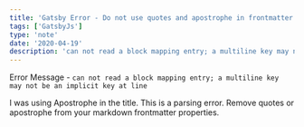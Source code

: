 ```yaml
---
title: 'Gatsby Error - Do not use quotes and apostrophe in frontmatter properties'
tags: ['GatsbyJs']
type: 'note'
date: '2020-04-19'
description: 'can not read a block mapping entry; a multiline key may not be an implicit key at line'
---
```


Error Message - `can not read a block mapping entry; a multiline key may not be an implicit key at line`

I was using Apostrophe in the title. This is a parsing error. Remove quotes or apostrophe from your markdown frontmatter properties.